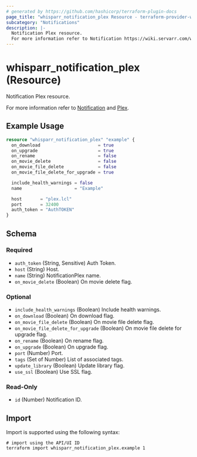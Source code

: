 ```yaml
---
# generated by https://github.com/hashicorp/terraform-plugin-docs
page_title: "whisparr_notification_plex Resource - terraform-provider-whisparr"
subcategory: "Notifications"
description: |-
  Notification Plex resource.
  For more information refer to Notification https://wiki.servarr.com/whisparr/settings#connect and Plex https://wiki.servarr.com/whisparr/supported#plexserver.
---
```


# whisparr_notification_plex (Resource)

<!-- subcategory:Notifications -->Notification Plex resource.
For more information refer to [Notification](https://wiki.servarr.com/whisparr/settings#connect) and [Plex](https://wiki.servarr.com/whisparr/supported#plexserver).

## Example Usage

```terraform
resource "whisparr_notification_plex" "example" {
  on_download                      = true
  on_upgrade                       = true
  on_rename                        = false
  on_movie_delete                  = false
  on_movie_file_delete             = false
  on_movie_file_delete_for_upgrade = true

  include_health_warnings = false
  name                    = "Example"

  host       = "plex.lcl"
  port       = 32400
  auth_token = "AuthTOKEN"
}
```

<!-- schema generated by tfplugindocs -->
## Schema

### Required

- `auth_token` (String, Sensitive) Auth Token.
- `host` (String) Host.
- `name` (String) NotificationPlex name.
- `on_movie_delete` (Boolean) On movie delete flag.

### Optional

- `include_health_warnings` (Boolean) Include health warnings.
- `on_download` (Boolean) On download flag.
- `on_movie_file_delete` (Boolean) On movie file delete flag.
- `on_movie_file_delete_for_upgrade` (Boolean) On movie file delete for upgrade flag.
- `on_rename` (Boolean) On rename flag.
- `on_upgrade` (Boolean) On upgrade flag.
- `port` (Number) Port.
- `tags` (Set of Number) List of associated tags.
- `update_library` (Boolean) Update library flag.
- `use_ssl` (Boolean) Use SSL flag.

### Read-Only

- `id` (Number) Notification ID.

## Import

Import is supported using the following syntax:

```shell
# import using the API/UI ID
terraform import whisparr_notification_plex.example 1
```

